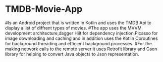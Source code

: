 # TMDB-Movie-App
#Is an Android project that is written in Kotlin and uses the TMDB Api to display a list of diffrent types of movies.
#The app uses the MVVM development architecture,dagger Hilt for dependency injection,Picasso for image downloading and caching and in addition uses the Kotlin Coroutines for background threading and efficient background processes.
#For the making network calls to the remote server it uses Retrofit library and Gson library for helping to convert Java objects to Json representation.

